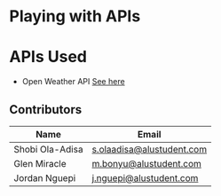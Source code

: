 # Playing with APIs

# APIs Used

- Open Weather API [See here](https://openweathermap.org/)

## Contributors
Name | Email
-----|------
Shobi Ola-Adisa|s.olaadisa@alustudent.com
Glen Miracle | m.bonyu@alustudent.com
Jordan Nguepi | j.nguepi@alustudent.com
